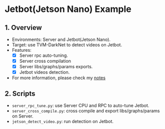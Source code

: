 # Jetbot(Jetson Nano) Example

## 1. Overview
+ Environments: Server and Jetbot(Jetson Nano).
+ Target: use TVM-DarkNet to detect videos on Jetbot.
+ Features:
  + [x] Server rpc auto-tuning.
  + [x] Server cross compilation
  + [x] Server libs/graphs/params exports.
  + [x] Jetbot videos detection. 
+ For more information, please check my [notes](https://zhuanlan.zhihu.com/p/95742125)


## 2. Scripts
+ `server_rpc_tune.py`: use Server CPU and RPC to auto-tune Jetbot.
+ `server_cross_compile.py`: cross compile and export libs/graphs/params on Server.
+ `jetson_detect_video.py`: run detection on Jetbot.